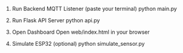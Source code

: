 1. Run Backend MQTT Listener (paste your terminal)
  python main.py

2. Run Flask API Server
  python api.py

4. Open Dashboard
  Open web/index.html in your browser

4. Simulate ESP32 (optional)
  python simulate_sensor.py
